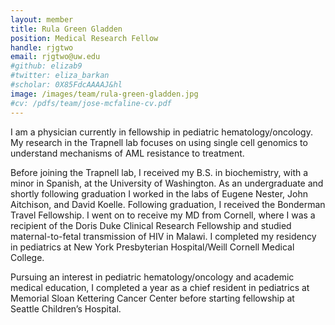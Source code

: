```yaml
---
layout: member
title: Rula Green Gladden
position: Medical Research Fellow
handle: rjgtwo
email: rjgtwo@uw.edu
#github: elizab9
#twitter: eliza_barkan
#scholar: 0X85FdcAAAAJ&hl
image: /images/team/rula-green-gladden.jpg
#cv: /pdfs/team/jose-mcfaline-cv.pdf
---
```


I am a physician currently in fellowship in pediatric hematology/oncology. My research in the Trapnell lab focuses on using single cell genomics to understand mechanisms of AML resistance to treatment.

Before joining the Trapnell lab, I received my B.S. in biochemistry, with a minor in Spanish, at the University of Washington. As an undergraduate and shortly following graduation I worked in the labs of Eugene Nester, John Aitchison, and David Koelle. Following graduation, I received the Bonderman Travel Fellowship. I went on to receive my MD from Cornell, where I was a recipient of the Doris Duke Clinical Research Fellowship and studied maternal-to-fetal transmission of HIV in Malawi. I completed my residency in pediatrics at New York Presbyterian Hospital/Weill Cornell Medical College. 

Pursuing an interest in pediatric hematology/oncology and academic medical education, I completed a year as a chief resident in pediatrics at Memorial Sloan Kettering Cancer Center before starting fellowship at Seattle Children’s Hospital.
